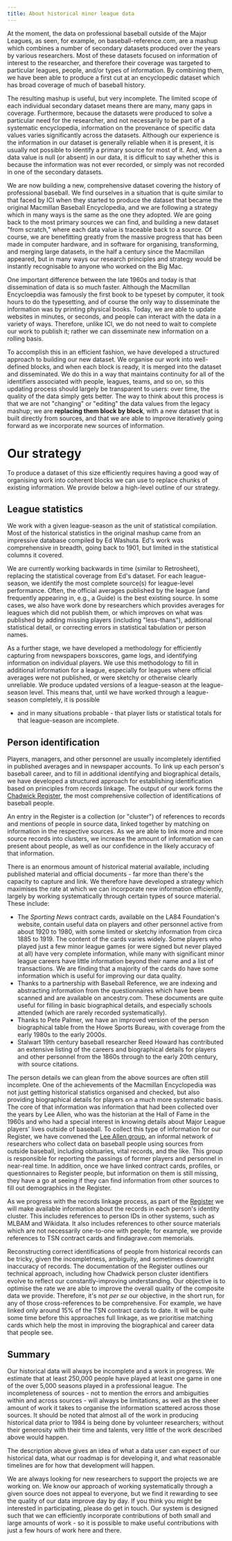 ```yaml
---
title: About historical minor league data
---
```


At the moment, the data on professional baseball outside of the Major Leagues, as seen,
for example, on baseball-reference.com, are a mashup which combines a number of secondary
datasets produced over the years by various researchers.
Most of these datasets focused on information of interest to the researcher,
and therefore their coverage was targeted to particular leagues, people, and/or types of
information.
By combining them, we have been able to produce a first cut at an encyclopedic
dataset which has broad coverage of much of baseball history.

The resulting mashup is useful, but very incomplete.  The limited scope of each
individual secondary dataset means there are many, many gaps in coverage.
Furthermore, because the datasets were produced to solve a particular need for
the researcher, and not necessarily to be part of a systematic encyclopedia,
information on the provenance of specific data values varies significantly across
the datasets.  Although our experience is the information in our dataset is
generally reliable when it is present, it is usually not possible to identify
a primary source for most of it.  And, when a data value is null (or absent)
in our data, it is difficult to say whether this is because the information
was not ever recorded, or simply was not recorded in one of the secondary
datasets.

We are now building a new, comprehensive dataset covering the history of
professional baseball.
We find ourselves in a situation that is quite similar to that faced by ICI
when they started to produce the dataset that became the original Macmillan
Baseball Encyclopedia, and we are following a strategy which in many ways is
the same as the one they adopted.
We are going back to the most primary sources we can find, and building a
new dataset "from scratch," where each data value is traceable back to
a source.
Of course, we are benefitting greatly from the massive progress that has been
made in computer hardware, and in software for organising, transforming, and
merging large datasets, in the half a century since the Macmillan
appeared, but in many ways our research principles and strategy would
be instantly recognisable to anyone who worked on the Big Mac.

One important difference between the late 1960s and today is that dissemination
of data is so much faster.
Although the Macmillan Encycloepdia was famously the first book to be typeset
by computer, it took hours to do the typesetting, and of course the only way
to disseminate the information was by printing physical books.
Today, we are able to update websites in minutes, or seconds, and people
can interact with the data in a variety of ways.
Therefore, unlike ICI, we do not need to wait to complete our work to publish
it; rather we can disseminate new information on a rolling basis.

To accomplish this in an efficient fashion, we have developed a structured
approach to building our new dataset.  We organise our work into well-defined
blocks, and when each block is ready, it is merged into the dataset and
disseminated.  We do this in a way that maintains continuity for all of
the identifiers associated with people, leagues, teams, and so on, so
this updating process should largely be transparent to users: over time, the
quality of the data simply gets better.  The way to think about this
process is that we are not "changing" or "editing" the data values from the legacy mashup;
we are **replacing them block by block**, with a new dataset that is
built directly from sources, and that we are able to improve iteratively
going forward as we incorporate new sources of information.


# Our strategy

To produce a dataset of this size efficiently requires having a good way
of organising work into coherent blocks we can use to replace chunks of
existing information.  We provide below a high-level outline of our strategy.


## League statistics

We work with a given league-season as the unit of statistical compilation.
Most of the historical statistics in the original mashup came from an impressive
database compiled by Ed Washuta.  Ed's work was comprehensive in breadth, going
back to 1901, but limited in the statistical columns it covered.

We are currently working backwards in time (similar to Retrosheet), replacing
the statistical coverage from Ed's dataset.  For each league-season, we identify
the most complete source(s) for league-level performance.  Often, the official
averages published by the league (and frequently appearing in, e.g., a Guide)
is the best existing source.  In some cases, we also have work done by researchers
which provides averages for leagues which did not publish them, or which improves
on what was published by adding missing players (including "less-thans"),
additional statistical detail, or correcting errors in statistical tabulation or
person names.

As a further stage, we have developed a methodology for efficiently capturing
from newspapers boxscores, game logs, and identifying information on individual players.
We use this methodology to fill in additional information for a league,
especially for leagues where official averages were not published, or were sketchy
or otherwise clearly unreliable.
We produce updated versions of a league-season at the league-season level. This
means that, until we have worked through a league-season completely, it is possible
- and in many situations probable - that player lists or statistical totals
for that league-season are incomplete.


## Person identification

Players, managers, and other personnel are usually incompletely identified in
published averages and in newspaper accounts.
To link up each person's baseball career, and to fill in additional identifying
and biographical details, we have developed a structured approach for establishing
identification based on principles from records linkage.
The output of our work forms the [Chadwick Register](https://github.com/chadwickbureau/register),
the most comprehensive collection of identifications of baseball people.

An entry in the Register is a collection (or "cluster") of references to records and mentions
of people in source data, linked together by matching on information in the
respective sources.  As we are able to link more and more source records into
clusters, we increase the amount of information we can present about people, as
well as our confidence in the likely accuracy of that information.

There is an enormous amount of historical material available, including
published material and official documents - far more than there's the capacity
to capture and link.  We therefore have developed a strategy which maximises
the rate at which we can incorporate new information efficiently, largely by
working systematically through certain types of source material.  These include:

* The _Sporting News_ contract cards, available on the LA84 Foundation's website,
  contain useful data on players and other personnel active from about 1920 to 1980,
  with some limited or sketchy information from circa 1885 to 1919.
  The content of the cards varies widely.  Some players who played just a few minor
  league games (or were signed but never played at all) have very complete information,
  while many with significant minor league careers have little information beyond
  their name and a list of transactions.  We are finding that a majority of the cards
  do have some information which is useful for improving our data quality.
* Thanks to a partnership with Baseball Reference, we are indexing and abstracting
  information from the questionnaires which have been scanned and are available on
  ancestry.com.  These documents are quite useful for filling in basic biographical
  details, and especially schools attended (which are rarely recorded systematically).
* Thanks to Pete Palmer, we have an improved version of the person biographical table
  from the Howe Sports Bureau, with coverage from the early 1980s to the early 2000s.
* Stalwart 19th century baseball researcher Reed Howard has contributed an extensive
  listing of the careers and biographical details for players and other personnel
  from the 1860s through to the early 20th century, with source citations.
  
The person details we can glean from the above sources are often still incomplete.
One of the achievements of the Macmillan Encyclopedia was not just getting historical
statistics organised and checked, but also providing biographical details for players
on a much more systematic basis.
The core of that information was information that had been collected over the years
by Lee Allen, who was the historian at the Hall of Fame in the 1960s and who had a
special interest in knowing details about Major League players' lives outside of baseball.
To collect this type of information for our Register, we have convened the
[Lee Allen group](/doc/leeallen), an informal network of researchers who collect
data on baseball people using sources from outside baseball, including obituaries, vital
records, and the like.  This group is responsible for reporting the passings of former
players and personnel in near-real time.  In addition, once we have linked contract cards,
profiles, or questionnaires to Register people, but information on them is still missing,
they have a go at seeing if they can find information from other sources to fill out
demographics in the Register.

As we progress with the records linkage process, as part of the
[Register](https://github.com/chadwickbureau/register) we will make available
information about the records in each person's identity cluster.
This includes references to person IDs in other systems, such as MLBAM
and Wikidata.  It also includes references to other source materials which are
not necessarily one-to-one with people; for example, we provide references
to TSN contract cards and findagrave.com memorials.

Reconstructing correct identifications of people from historical records can
be tricky, given the incompletness, ambiguity, and sometimes downright inaccuracy
of records.  The documentation of the Register outlines our technical approach,
including how Chadwick person cluster identifiers evolve to reflect our
constantly-improving understanding.  Our objective is to optimise the
rate we are able to improve the overall quality of the composite data we
provide.  Therefore, it's not *per se* our objective, in the short run, for
any of those cross-references to be comprehensive.  For example, we have linked
only around 15% of the TSN contract cards to date.  It will be quite some time
before this approaches full linkage, as we prioritise matching cards which help
the most in improving the biographical and career data that people see.


## Summary

Our historical data will always be incomplete and a work in progress.  We estimate that
at least 250,000 people have played at least one game in one of the over 5,000 seasons
played in a professional league.  The incompleteness of sources - not to mention the
errors and ambiguities within and across sources - will always be limitations, as well as
the sheer amount of work it takes to organise the information scattered across those
sources.  It should be noted that almost all of the work in producing historical data
prior to 1984 is being done by volunteer researchers; without their generosity with
their time and talents, very little of the work described above would happen.

The description above gives an idea of what a data user can expect of our historical
data, what our roadmap is for developing it, and what reasonable timelines are for
how that development will happen.

We are always looking for new researchers to support the projects we are working on.
We know our approach of working systematically through a given source does not appeal
to everyone, but we find it rewarding to see the quality of our data improve day
by day.  If you think you might be interested in participating, please do get in touch.
Our system is designed such that we can efficiently incorporate contributions of both
small and large amounts of work - so it is possible to make useful contributions with
just a few hours of work here and there.

